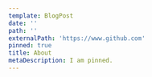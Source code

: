 ```yaml
---
template: BlogPost
date: ''
path: ''
externalPath: 'https://www.github.com'
pinned: true
title: About
metaDescription: I am pinned.
---
```


